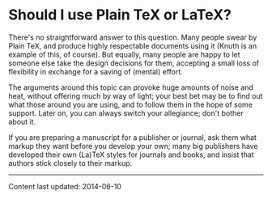 # Should I use Plain TeX or LaTeX?

There's no straightforward answer to this question.  Many people swear
by Plain TeX, and produce highly respectable documents using it
(Knuth is an example of this, of course).  But equally, many people
are happy to let someone else take the design decisions for them,
accepting a small loss of flexibility in exchange for a saving of
(mental) effort.

The arguments around this topic can provoke huge amounts of noise and
heat, without offering much by way of light; your best bet may be to
find out what those around you are using, and to follow them in the
hope of some support.  Later on, you can always switch your
allegiance; don't bother about it.

If you are preparing a manuscript for a publisher or journal, ask them
what markup they want before you
develop your own; many big publishers have developed their own
(La)TeX styles for journals and books, and insist that authors stick
closely to their markup.


----

Content last updated: 2014-06-10
